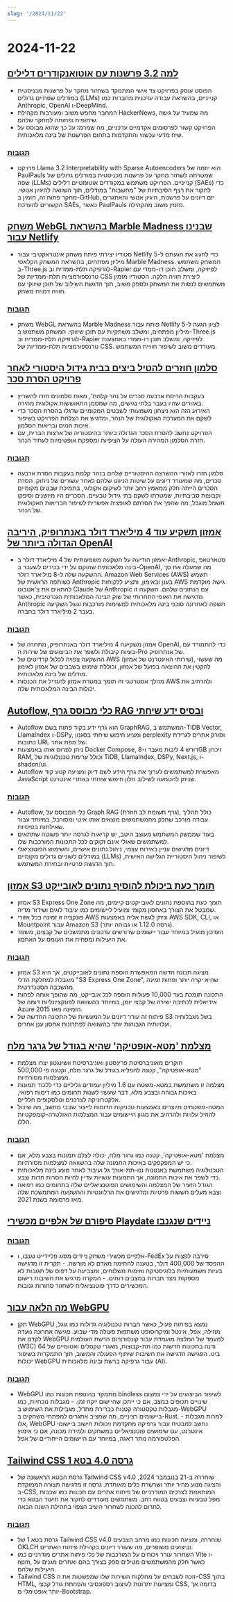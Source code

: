 ```yaml
---
slug: '/2024/11/22'
---
```


# 2024-11-22

## [למה 3.2 פרשנות עם אוטואנקודרים דלילים](https://github.com/PaulPauls/llama3_interpretability_sae)

- הפוסט עוסק בפרויקט צד אישי המתמקד בשחזור מחקר על פרשנות מכניסטית במודלים שפתיים גדולים (LLMs) קנייניים, בהשראת עבודה עדכנית מחברות כמו Anthropic, OpenAI ו-DeepMind.
- המחבר מחפש משוב ומעורבות מקהילת HackerNews, מה שמעיד על גישה שיתופית ופתוחה למחקר שלהם.
- הפרויקט קשור לפרסומים אקדמיים עדכניים, מה שמרמז על כך שהוא מבוסס על שיח מדעי עכשווי והתקדמות בתחום הפרשנות של בינה מלאכותית.

### [תגובות](https://news.ycombinator.com/item?id=42208383)

- פרויקט Llama 3.2 Interpretability with Sparse Autoencoders הוא יוזמה של PaulPauls שמטרתה לשחזר מחקר על פרשנות מכניסטית במודלים גדולים של שפה (LLMs) קנייניים. הפרויקט משתמש במקודדים אוטומטיים דלילים (SAEs) כדי לחקור את רצף הסיבתיות של "מחשבות" במודלים, תוך השוואה להיגיון אנושי. מחקר פתוח זה, הזמין ב-GitHub, יזם דיונים על פרשנות, היגיון אנושי והאתגרים הקשורים להערכת SAEs, כאשר PaulPauls מזמין משוב מהקהילה.

## [משחק WebGL בהשראת Marble Madness שבנינו עבור Netlify](https://5-million-devs.netlify.com/)

- סטודיו יצירתי פיתח משחק אינטראקטיבי עבור Netlify כדי לחגוג את הגעתם ל-5 מיליון מפתחים, בהשראת המשחק הקלאסי Marble Madness. המשחק משתמש ב-Three.js לגרפיקה תלת-ממדית וב-Rapier לפיזיקה, ומשלב תוכן דו-ממדי עם טרנספורמציות תלת-ממדיות של CSS ליצירת חוויה חלקה. הסטודיו מזמין משתמשים לנסות את המשחק ולספק משוב, תוך הדגשת השילוב של תוכן שיווקי עם חוויה דמוית משחק.

### [תגובות](https://news.ycombinator.com/item?id=42212644)

- משחק WebGL בהשראת Marble Madness פותח עבור Netlify לציון הגעה ל-5 מיליון מפתחים, ומשלב משחקיות עם תוכן שיווקי. המשחק משתמש ב-Three.js לגרפיקה תלת-ממדית וב-Rapier לפיזיקה, ומשלב תוכן דו-ממדי באמצעות טרנספורמציות תלת-ממדיות של CSS. מעודדים משוב לשיפור חוויית המשתמש.

## [סלמון חוזרים להטיל ביצים בבית גידול היסטורי לאחר פרויקט הסרת סכר](https://www.opb.org/article/2024/11/17/salmon-return-to-lay-eggs-in-historic-habitat-after-largest-dam-removal-project-in-us-history/)

- בעקבות הריסת ארבעה סכרים על נהר קלמת', מאות סלמונים חזרו להשריץ באזורים שהיו בעבר בלתי נגישים, מה שמסמן התאוששות אקולוגית מהירה.
- האירוע הזה הוא ניצחון משמעותי לשבטים המקומיים שדגלו בהסרת הסכר כדי לשקם את המערכת האקולוגית של הנהר, ומדגיש את הצלחת הפרויקט בשיפור איכות המים ובריאות הסלמון.
- הפרויקט נחשב להסרת הסכר הגדולה ביותר בהיסטוריה של ארצות הברית, עם חזרת הסלמון המהירה העולה על הציפיות ומספקת אופטימיות לעתיד הנהר.

### [תגובות](https://news.ycombinator.com/item?id=42213663)

- סלמון חזרו לאזורי ההשרצה ההיסטוריים שלהם בנהר קלמת בעקבות הסרת ארבעה סכרים, מה שמעורר דיונים על שיטות הניווט שלהם לאחר עשורים של ניתוק. הסרת הסכרים הייתה חלק ממאמץ רחב יותר לשיקום אקולוגי, בתמיכת שבטים מקומיים וקבוצות סביבתיות, שמטרתו לשקם בתי גידול טבעיים. הסכרים היו מיושנים וסיפקו חשמל מוגבל, מה שהפך את הסרתם לאופציה אפשרית לשיפור הבריאות האקולוגית של הנהר.

## [אמזון תשקיע עוד 4 מיליארד דולר באנתרופיק, היריבה הגדולה ביותר של OpenAI](https://www.cnbc.com/2024/11/22/amazon-to-invest-another-4-billion-in-anthropic-openais-biggest-rival.html)

- אמזון הודיעה על השקעה משמעותית של 4 מיליארד דולר ב-Anthropic, סטארטאפ בינה מלאכותית שהוקם על ידי בכירים לשעבר ב-OpenAI, מה שמעלה את סך ההשקעה שלה ל-8 מיליארד דולר. Amazon Web Services (AWS) תשמש כשותפה הראשית של Anthropic בענן ובאימון, ותציע ללקוחות AWS גישה מוקדמת להתאים את צ'אטבוט Claude של Anthropic עם הנתונים שלהם. השקעה זו מדגישה את האופי התחרותי של שוק הבינה המלאכותית הגנרטיבית, כאשר Anthropic חשפה לאחרונה סוכני בינה מלאכותית למשימות מורכבות וגוגל השקיעה בעבר 2 מיליארד דולר בחברה.

### [תגובות](https://news.ycombinator.com/item?id=42215126)

- אמזון משקיעה 4 מיליארד דולר באנתרופיק, מתחרה של OpenAI, כדי להתמודד עם בעיות קיבולת ולשפר את הביצועים של שירות ה-Pro של אנתרופיק.
- ההשקעה צפויה לכלול קרדיטים של AWS (שירותי האינטרנט של אמזון), מה שעשוי להקטין את ההוצאה בפועל של אמזון, וכוללת שימוש בשבבים של אמזון לאימון מודלים של בינה מלאכותית.
- מהלך אסטרטגי זה תומך במטרת אמזון להגדיל את הכנסות AWS ולהרחיב את יכולות הבינה המלאכותית שלה.

## [Autoflow, כלי מבוסס גרף RAG ובסיס ידע שיחתי](https://github.com/pingcap/autoflow)

- Autoflow הוא גרף ידע בקוד פתוח בשם GraphRAG, המשתמש ב-TiDB Vector, LlamaIndex ו-DSPy, ומציע חיפוש שיחתי בסגנון perplexity וסורק אתרים לגרידת כתובות URL של מפת אתר.
- ניתן לפרוס אותו באמצעות Docker Compose, דורש 4 ליבות מעבד ו-8GB זיכרון RAM, וכולל ערימת טכנולוגיות של TiDB, LlamaIndex, DSPy, Next.js, ו-shadcn/ui.
- Autoflow מאפשרת למשתמשים לערוך את גרף הידע לשם דיוק ומציעה קטע קוד JavaScript שניתן להטמעה לשילוב חלון חיפוש שיחתי באתרי אינטרנט.

### [תגובות](https://news.ycombinator.com/item?id=42210689)

- Autoflow, כלי המבוסס על Graph RAG (גרף תשומת לב חוזרת), כולל תהליך עבודה מורכב שחלק מהמשתמשים מוצאים אותו איטי ומסורבל, במיוחד עבור שאילתות בסיסיות.
- בעוד שממשק המשתמש מעוצב היטב, יש קריאות לגרסה יותר פשוטה שתתאים למשתמשים שאולי אינם זקוקים לכל התכונות המורכבות שלו.
- דיונים מדגישים עניין באירוח עצמי, ניהול נתונים אישיים, והשימוש הפוטנציאלי במודלים לשוניים גדולים מקומיים (LLMs) לשיפור ניהול היסטוריית הגלישה האישית, תוך הדגשת פרטיות ובחירת המשתמש.

## [אמזון S3 תומך כעת ביכולת להוסיף נתונים לאובייקט](https://aws.amazon.com/about-aws/whats-new/2024/11/amazon-s3-express-one-zone-append-data-object/)

- אמזון S3 Express One Zone תומך כעת בהוספת נתונים לאובייקטים קיימים, מה שמבטל את הצורך באחסון מקומי ומועיל ליישומים כמו עיבוד לוגים ושידור מדיה.
- פונקציה זו זמינה בכל אזורי AWS וניתן לגשת אליה באמצעות AWS SDK, CLI, או Mountpoint עבור Amazon S3 (גרסה 1.12.0 או גבוהה יותר).
- העדכון מועיל במיוחד עבור יישומים שדורשים עדכונים מתמשכים של קבצים, משפר את היעילות ומפחית את העומס על האחסון.

### [תגובות](https://news.ycombinator.com/item?id=42211280)

- אמזון S3 מציגה תכונה חדשה המאפשרת הוספת נתונים לאובייקטים, אך היא מוגבלת למחלקת הדלי "S3 Express One Zone", שהיא יקרה יותר ופחות זמינה מהשכבה הסטנדרטית.
- התכונה תומכת בעד 10,000 פעולות הוספה לכל אובייקט, מה שהופך אותה לפחות אידיאלית לכתיבה ישירה של קבצי יומן, במיוחד בהשוואה לפונקציונליות דומה של Azure הזמינה מאז 2015.
- פיתוח זה עורר דיונים על המעשיות של התכונה החדשה של S3 בשל מגבלותיה ועלויותיה הגבוהות יותר בהשוואה לפתרונות אחסון ענן אחרים.

## [מצלמת 'מטא-אופטיקה' שהיא בגודל של גרגר מלח](https://cacm.acm.org/news/a-camera-the-size-of-a-grain-of-salt-could-change-imaging-as-we-know-it/)

- חוקרים מאוניברסיטת פרינסטון ואוניברסיטת וושינגטון יצרו מצלמת "מטא-אופטיקה", קטנה להפליא בגודל של גרגר מלח, וקטנה פי 500,000 ממצלמות מסורתיות.
- מצלמה זו משתמשת במטא-משטח עם 1.6 מיליון עמודים גליליים כדי ללכוד תמונות באיכות גבוהה ובצבע מלא, דבר שעשוי לשנות תחומים כמו דימות רפואי, אלקטרוניקה לצרכנים וטלסקופים חלליים.
- המטה-משטחים מיוצרים באמצעות טכניקות הדומות לייצור שבבי מחשב, מה שיכול להוזיל עלויות ולהרחיב את מגוון היישומים עבור המצלמות האולטרה-קומפקטיות הללו.

### [תגובות](https://news.ycombinator.com/item?id=42212992)

- מצלמת 'מטא-אופטיקה', קטנה כמו גרגר מלח, יכולה לצלם תמונות בצבע מלא, אם כי יש המפקפקים באיכות התמונה שלה בהשוואה למצלמות מסורתיות.
- הטכנולוגיה משתמשת באנטנות ננו-תת-אורך גל ועיבוד לאחר מונע בינה מלאכותית כדי לשפר את איכות התמונה, אך התמונות עשויות עדיין להיות חסרות חדות וצבע.
- הגודל הזעיר של המצלמה והשימושים הפוטנציאליים שלה בתחומים כמו רפואה וצבא מעלים חששות פרטיות ומדגישים את הרלוונטיות וההשפעה המתמשכת שלה מאז פרסומה בשנת 2021.

## [סיפורם של אלפיים מכשירי Playdate ניידים שנגנבו](https://podcast.play.date/episodes/s01e31/)

### [תגובות](https://news.ycombinator.com/item?id=42211689)

- אלפיים מכשירי משחק ניידים מסוג פליידייט נגנבו, ו-FedEx סירבה לפצות על ההפסד של 400,000 דולר, בטענה לחתימה מאדם לא מורשה. - תקרית זו מדגישה בעיות משמעותיות בלוגיסטיקה ואימות משלוחים, ומצביעה על דפוס של תגובות לא מספקות מצד חברות במצבים דומים. - המקרה מדגיש את חשיבות רישום המכשירים כדרך פוטנציאלית לשחזור סחורות גנובות.

## [מה הלאה עבור WebGPU](https://developer.chrome.com/blog/next-for-webgpu)

- תקן WebGPU נמצא בפיתוח פעיל, כאשר חברות טכנולוגיה גדולות כמו גוגל, מוזילה, אפל, אינטל ומיקרוסופט משתפות פעולה מדי שבוע. פגישה אחרונה נועדה לקדם את WebGPU למעמד של המלצה מועמדת עבור קונסורציום הרשת העולמית (W3C) ודנה בתכונות חדשות כמו תת-קבוצות, מאגרי טקסלים ואטומיים של 64 ביט. הפגישה הדגישה את חשיבות שיתוף הפעולה והמשוב, תוך התמקדות בשיפור יכולות WebGPU עבור גרפיקה ברשת ובינה מלאכותית (AI).

### [תגובות](https://news.ycombinator.com/item?id=42209272)

- WebGPU מתמקד בהוספת תכונות כמו bindless לשיפור הביצועים על ידי צמצום שינויים תכופים במצב, אם כי ייתכן שהיישום ייקח זמן. - מגבלות נוכחיות, כמו מגבלות טקסטורה קטנות כברירת מחדל, מגבילות את השימוש ב-WebGPU ביישומים רציניים, מה שמציב אתגרים למפתחי משחקים ב-Rust. - למרות מגבלות אלו, WebGPU נחשב למבטיח עבור גרפיקה מתקדמת ויכולות חישוב ביישומי אינטרנט, עם שימושים פוטנציאליים במשחקים ולמידת מכונה, אם כי אימוץ הפלטפורמה נותר דאגה, במיוחד עם היישומים הייחודיים של אפל.

## [Tailwind CSS גרסה 4.0 בטא 1](https://tailwindcss.com/blog/tailwindcss-v4-beta)

- גרסת הבטא הראשונה של Tailwind CSS v4.0 שוחררה ב-21 בנובמבר 2024, והציגה מנוע מהיר יותר ושרשרת כלים מאוחדת. גרסה זו מדגישה תצורה הממוקדת ב-CSS, המותאמת לצרכים המודרניים של פיתוח אתרים עם תכונות כמו שכבות מפל טבעיות וצבעים בטווח רחב. משתמשים מעודדים לחקור את תיעוד הבטא כדי לתרום להכנה לשחרור היציב הצפוי בתחילת השנה הבאה.

### [תגובות](https://news.ycombinator.com/item?id=42210553)

- גרסת בטא 1 של Tailwind CSS v4.0 שוחררה, ומציגה תכונות כמו מרחב הצבעים OKLCH וביצועים משופרים, מה שעורר דיונים בקהילת פיתוח האתרים.
- השחרור עורר ויכוחים על המורכבות של כלי פיתוח אתרים מודרניים כמו Vite ו-npm, כאשר חלק מהמשתמשים מטילים ספק בצורך בהם ואחרים מגנים על היעילות שלהם.
- Tailwind CSS זוכה לשבחים על מחלקות השירות שלו שמפשטות את ה-CSS בתוך HTML, ומציעות יתרונות לעיצוב רספונסיבי והפחתת גודל קבצי CSS, בדומה אך יותר אופטימלי מ-Bootstrap.

<head>
  <meta property="og:title" content="למה 3.2 פרשנות עם אוטואנקודרים דלילים" />
  <meta property="og:type" content="website" />
  <meta property="og:image" content="https://og.cho.sh/api/og/?title=%D7%9C%D7%9E%D7%94%203.2%20%D7%A4%D7%A8%D7%A9%D7%A0%D7%95%D7%AA%20%D7%A2%D7%9D%20%D7%90%D7%95%D7%98%D7%95%D7%90%D7%A0%D7%A7%D7%95%D7%93%D7%A8%D7%99%D7%9D%20%D7%93%D7%9C%D7%99%D7%9C%D7%99%D7%9D&subheading=%D7%99%D7%95%D7%9D%20%D7%A9%D7%99%D7%A9%D7%99%2C%2022%20%D7%91%D7%A0%D7%95%D7%91%D7%9E%D7%91%D7%A8%202024%3A%20%D7%A1%D7%99%D7%9B%D7%95%D7%9D%20%D7%97%D7%93%D7%A9%D7%95%D7%AA%20Hacker" />
</head>
